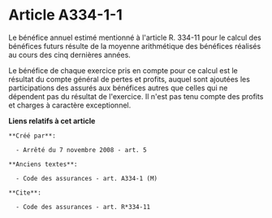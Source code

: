 # Article A334-1-1

Le bénéfice annuel estimé mentionné à l'article R. 334-11 pour le calcul des bénéfices futurs résulte de la moyenne
arithmétique des bénéfices réalisés au cours des cinq dernières années. 

Le bénéfice de chaque exercice pris en compte pour ce calcul est le résultat du compte général de pertes et profits, auquel
sont ajoutées les participations des assurés aux bénéfices autres que celles qui ne dépendent pas du résultat de l'exercice.
Il n'est pas tenu compte des profits et charges à caractère exceptionnel.

**Liens relatifs à cet article**

	**Créé par**:

	  - Arrêté du 7 novembre 2008 - art. 5

	**Anciens textes**:

	  - Code des assurances - art. A334-1 (M)

	**Cite**:

	  - Code des assurances - art. R*334-11
